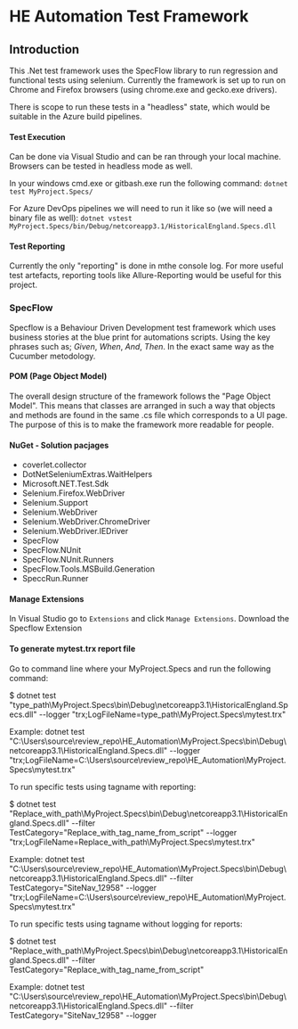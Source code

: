 # HE Automation Test Framework

## Introduction
This .Net test framework uses the SpecFlow library to run regression and functional tests using selenium. Currently the framework is set up to run on Chrome and Firefox browsers (using chrome.exe and gecko.exe drivers).

There is scope to run these tests in a "headless" state, which would be suitable in the Azure build pipelines.

#### Test Execution
Can be done via Visual Studio and can be ran through your local machine. Browsers can be tested in headless mode as well.

In your windows cmd.exe or gitbash.exe run the following command:
`dotnet test MyProject.Specs/`

For Azure DevOps pipelines we will need to run it like so (we will need a binary file as well):
`dotnet vstest MyProject.Specs/bin/Debug/netcoreapp3.1/HistoricalEngland.Specs.dll`

#### Test Reporting
Currently the only "reporting" is done in mthe console log. For more useful test artefacts, reporting tools like Allure-Reporting would be useful for this project.

### SpecFlow
Specflow is a Behaviour Driven Development test framework which uses business stories at the blue print for automations scripts. Using the key phrases such as; *Given*, *When*, *And*, *Then*. In the exact same way as the Cucumber metodology.

#### POM (Page Object Model)
The overall design structure of the framework follows the "Page Object Model". This means that classes are arranged in such a way that objects and methods are found in the same .cs file which corresponds to a UI page. The purpose of this is to make the framework more readable for people.

#### NuGet - Solution pacjages
- coverlet.collector
- DotNetSeleniumExtras.WaitHelpers
- Microsoft.NET.Test.Sdk
- Selenium.Firefox.WebDriver
- Selenium.Support
- Selenium.WebDriver
- Selenium.WebDriver.ChromeDriver
- Selenium.WebDriver.IEDriver
- SpecFlow
- SpecFlow.NUnit
- SpecFlow.NUnit.Runners
- SpecFlow.Tools.MSBuild.Generation
- SpeccRun.Runner

#### Manage Extensions
In Visual Studio go to `Extensions` and click `Manage Extensions`.
Download the Specflow Extension

#### To generate mytest.trx report file

Go to command line where your MyProject.Specs and run the following command:

$ dotnet test "type_path\MyProject.Specs\bin\Debug\netcoreapp3.1\HistoricalEngland.Specs.dll"
--logger "trx;LogFileName=type_path\MyProject.Specs\mytest.trx"

Example:
dotnet test "C:\Users\source\review_repo\HE_Automation\MyProject.Specs\bin\Debug\netcoreapp3.1\HistoricalEngland.Specs.dll"
--logger "trx;LogFileName=C:\Users\source\review_repo\HE_Automation\MyProject.Specs\mytest.trx"

To run specific tests using tagname with reporting:

$ dotnet test "Replace_with_path\MyProject.Specs\bin\Debug\netcoreapp3.1\HistoricalEngland.Specs.dll"
--filter TestCategory="Replace_with_tag_name_from_script" --logger "trx;LogFileName=Replace_with_path\MyProject.Specs\mytest.trx"

Example:
dotnet test "C:\Users\source\review_repo\HE_Automation\MyProject.Specs\bin\Debug\netcoreapp3.1\HistoricalEngland.Specs.dll" 
--filter TestCategory="SiteNav_12958" --logger "trx;LogFileName=C:\Users\source\review_repo\HE_Automation\MyProject.Specs\mytest.trx"


To run specific tests using tagname without logging for reports:

$ dotnet test "Replace_with_path\MyProject.Specs\bin\Debug\netcoreapp3.1\HistoricalEngland.Specs.dll"
--filter TestCategory="Replace_with_tag_name_from_script" 

Example:
dotnet test "C:\Users\source\review_repo\HE_Automation\MyProject.Specs\bin\Debug\netcoreapp3.1\HistoricalEngland.Specs.dll" 
--filter TestCategory="SiteNav_12958" --logger


